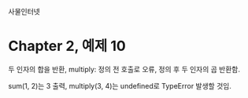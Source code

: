 
사물인터넷

Chapter 2, 예제 10
================================

두 인자의 합을 반환, multiply: 정의 전 호출로 오류, 정의 후 두 인자의 곱 반환함.

sum(1, 2)는 3 출력, multiply(3, 4)는 undefined로 TypeError 발생할 것임.